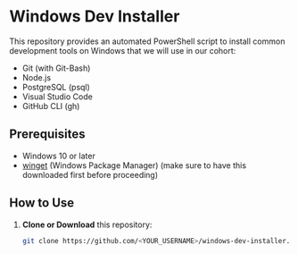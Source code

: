 # Windows Dev Installer

This repository provides an automated PowerShell script to install common development tools on Windows that we will use in our cohort:

- Git (with Git-Bash)
- Node.js 
- PostgreSQL (psql)
- Visual Studio Code
- GitHub CLI (gh)

## Prerequisites

- Windows 10 or later
- [winget](https://learn.microsoft.com/en-us/windows/package-manager/winget/) (Windows Package Manager) (make sure to have this downloaded first before proceeding)

## How to Use

1. **Clone or Download** this repository:
   ```bash
   git clone https://github.com/<YOUR_USERNAME>/windows-dev-installer.git
